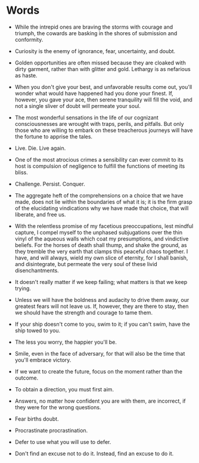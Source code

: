Words
======================================================================

* While the intrepid ones are braving the storms with courage and
  triumph, the cowards are basking in the shores of submission and
  conformity.<br>


* Curiosity is the enemy of ignorance, fear, uncertainty, and doubt.<br>


* Golden opportunities are often missed because they are cloaked with
  dirty garment, rather than with glitter and gold. Lethargy is as
  nefarious as haste.<br>


* When you don't give your best, and unfavorable results come out,
  you'll wonder what would have happened had you done your finest. If,
  however, you gave your ace, then serene tranquility will fill the
  void, and not a single sliver of doubt will permeate your soul.<br>


* The most wonderful sensations in the life of our cognizant
  consciousnesses are wrought with traps, perils, and pitfalls. But
  only those who are willing to embark on these treacherous journeys
  will have the fortune to apprise the tales.<br>


* Live. Die. Live again.<br>


* One of the most atrocious crimes a sensibility can ever commit to
  its host is compulsion of negligence to fulfill the functions of
  meeting its bliss.<br>


* Challenge. Persist. Conquer.<br>


* The aggregate heft of the comprehensions on a choice that we have
  made, does not lie within the boundaries of what it is; it is the
  firm grasp of the elucidating vindications why we have made that
  choice, that will liberate, and free us.<br>


* With the relentless promise of my facetious preoccupations, lest
  mindful capture, I compel myself to the unphased subjugations over
  the thin vinyl of the aqueous walls which coat my presumptions, and
  vindictive beliefs. For the horses of death shall thump, and shake
  the ground, as they tremble the very earth that clamps this peaceful
  chaos together. I have, and will always, wield my own slice of
  eternity, for I shall banish, and disintegrate, but permeate the
  very soul of these livid disenchantments.<br>


* It doesn't really matter if we keep failing; what matters is that we
  keep trying.<br>


* Unless we will have the boldness and audacity to drive them away,
  our greatest fears will not leave us.  If, however, they are there
  to stay, then we should have the strength and courage to tame them.<br>


* If your ship doesn't come to you, swim to it; if you can't swim,
  have the ship towed to you.<br>


* The less you worry, the happier you'll be.<br>


* Smile, even in the face of adversary, for that will also be the time
  that you'll embrace victory.<br>


* If we want to create the future, focus on the moment rather than the
  outcome.<br>


* To obtain a direction, you must first aim.<br>


* Answers, no matter how confident you are with them, are incorrect,
  if they were for the wrong questions.<br>


* Fear births doubt.<br>


* Procrastinate procrastination.<br>


* Defer to use what you will use to defer.<br>


* Don't find an excuse not to do it. Instead, find an excuse to do it.<br>

